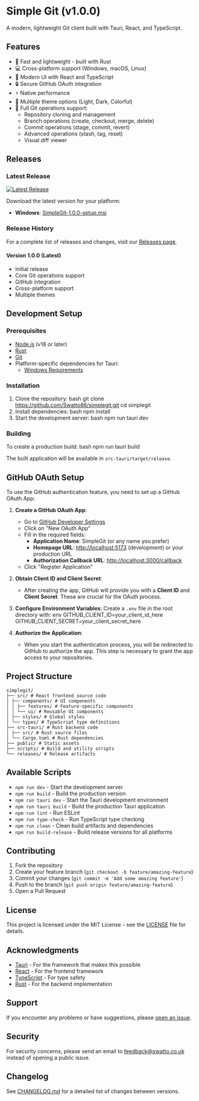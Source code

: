 # Simple Git (v1.0.0)

A modern, lightweight Git client built with Tauri, React, and TypeScript.

## Features

- 🚀 Fast and lightweight - built with Rust
- 💻 Cross-platform support (Windows, macOS, Linux)
- 🎨 Modern UI with React and TypeScript
- 🔒 Secure GitHub OAuth integration
- ⚡ Native performance
- 🌈 Multiple theme options (Light, Dark, Colorful)
- 🔄 Full Git operations support:
  - Repository cloning and management
  - Branch operations (create, checkout, merge, delete)
  - Commit operations (stage, commit, revert)
  - Advanced operations (stash, tag, reset)
  - Visual diff viewer

## Releases

### Latest Release

[![Latest Release](https://img.shields.io/github/v/release/Swatto86/simplegit?include_prereleases&label=Latest%20Release)](https://github.com/Swatto86/simplegit/releases/latest)

Download the latest version for your platform:

- **Windows**: [SimpleGit-1.0.0-setup.msi](https://github.com/Swatto86/simplegit/releases/download/v1.0.0/SimpleGit-1.0.0-setup.msi)

### Release History

For a complete list of releases and changes, visit our [Releases page](https://github.com/Swatto86/simplegit/releases).

#### Version 1.0.0 (Latest)

- Initial release
- Core Git operations support
- GitHub integration
- Cross-platform support
- Multiple themes

## Development Setup

### Prerequisites

- [Node.js](https://nodejs.org/) (v18 or later)
- [Rust](https://www.rust-lang.org/tools/install)
- [Git](https://git-scm.com/downloads)
- Platform-specific dependencies for Tauri:
  - [Windows Requirements](https://tauri.app/v1/guides/getting-started/prerequisites#windows)

### Installation

1. Clone the repository:
   bash
   git clone <https://github.com/Swatto86/simplegit.git>
   cd simplegit
2. Install dependencies:
   bash
   npm install
3. Start the development server:
   bash
   npm run tauri dev

### Building

To create a production build:
bash
npm run tauri build

The built application will be available in `src-tauri/target/release`.

## GitHub OAuth Setup

To use the GitHub authentication feature, you need to set up a GitHub OAuth App:

1. **Create a GitHub OAuth App**:

   - Go to [GitHub Developer Settings](https://github.com/settings/developers)
   - Click on "New OAuth App"
   - Fill in the required fields:
     - **Application Name**: SimpleGit (or any name you prefer)
     - **Homepage URL**: [http://localhost:5173](http://localhost:5173) (development) or your production URL
     - **Authorization Callback URL**: [http://localhost:3000/callback](http://localhost:3000/callback)
   - Click "Register Application"

2. **Obtain Client ID and Client Secret**:

   - After creating the app, GitHub will provide you with a **Client ID** and **Client Secret**. These are crucial for the OAuth process.

3. **Configure Environment Variables**:
   Create a `.env` file in the root directory with:
   env
   GITHUB_CLIENT_ID=your_client_id_here
   GITHUB_CLIENT_SECRET=your_client_secret_here
4. **Authorize the Application**:
   - When you start the authentication process, you will be redirected to GitHub to authorize the app. This step is necessary to grant the app access to your repositories.

## Project Structure

```text
simplegit/
├── src/ # React frontend source code
│ ├── components/ # UI components
│ │ ├── features/ # Feature-specific components
│ │ └── ui/ # Reusable UI components
│ ├── styles/ # Global styles
│ └── types/ # TypeScript type definitions
├── src-tauri/ # Rust backend code
│ ├── src/ # Rust source files
│ └── Cargo.toml # Rust dependencies
├── public/ # Static assets
├── scripts/ # Build and utility scripts
└── releases/ # Release artifacts
```

## Available Scripts

- `npm run dev` - Start the development server
- `npm run build` - Build the production version
- `npm run tauri dev` - Start the Tauri development environment
- `npm run tauri build` - Build the production Tauri application
- `npm run lint` - Run ESLint
- `npm run type-check` - Run TypeScript type checking
- `npm run clean` - Clean build artifacts and dependencies
- `npm run build-release` - Build release versions for all platforms

## Contributing

1. Fork the repository
2. Create your feature branch (`git checkout -b feature/amazing-feature`)
3. Commit your changes (`git commit -m 'Add some amazing feature'`)
4. Push to the branch (`git push origin feature/amazing-feature`)
5. Open a Pull Request

## License

This project is licensed under the MIT License - see the [LICENSE](LICENSE) file for details.

## Acknowledgments

- [Tauri](https://tauri.app/) - For the framework that makes this possible
- [React](https://reactjs.org/) - For the frontend framework
- [TypeScript](https://www.typescriptlang.org/) - For type safety
- [Rust](https://www.rust-lang.org/) - For the backend implementation

## Support

If you encounter any problems or have suggestions, please [open an issue](https://github.com/Swatto86/simplegit/issues).

## Security

For security concerns, please send an email to [feedback@swatto.co.uk](mailto:feedback@swatto.co.uk) instead of opening a public issue.

## Changelog

See [CHANGELOG.md](CHANGELOG.md) for a detailed list of changes between versions.
